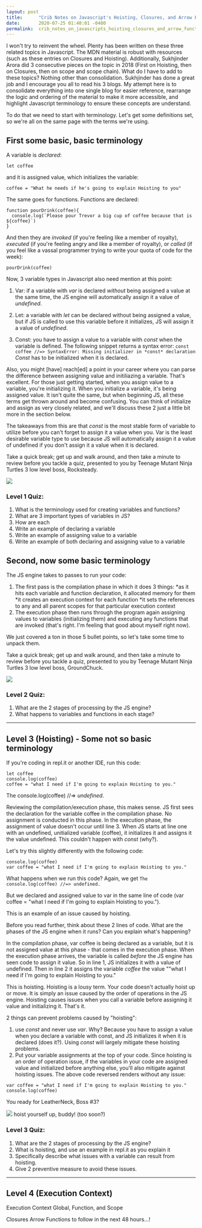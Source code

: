 ```yaml
---
layout: post
title:      "Crib Notes on Javascript's Hoisting, Closures, and Arrow Functions"
date:       2020-07-25 01:40:01 -0400
permalink:  crib_notes_on_javascripts_hoisting_closures_and_arrow_functions
---
```



I won't try to reinvent the wheel. Plenty has been written on these three related topics in Javascript. The MDN material is robust with resources (such as these entries on Closures and Hoisting).
Additionally, Sukhjinder Arora did 3 consecutive pieces on the topic in 2018 (First on Hoisting, then on Closures, then on scope and scope chain). What do I have to add to these topics? Nothing other than consolidation. Sukhjinder has done a great job and I encourage you all to read his 3 blogs. My attempt here is to consolidate everything into one single blog for easier reference, rearrange the logic and ordering of the material to make it more accessible, and highlight Javascript terminology to ensure these concepts are understand.


To do that we need to start with terminology. Let's get some definitions set, so we're all on the same page with the terms we're using.

## First some basic, basic terminology
A variable is *declared*:

`let coffee`

and it is assigned value, which initializes the variable:

`coffee = "What he needs if he's going to explain Hoisting to you"`

The same goes for functions. Functions are declared:

```
function pourDrink(coffee){
  console.log(`Please pour Trevor a big cup of coffee because that is ${coffee}`)
}
```

And then they are *invoked* (if you're feeling like a member of royalty), *executed* (if you're feeling angry and like a member of royalty), or *called* (if you feel like a vassal programmer trying to write your quota of code for the week):

`pourDrink(coffee)`


Now,  3 variable types in Javascript also need mention at this point:

1. Var: if a variable with *var* is declared *without* being assigned a value at the same time, the JS engine will automatically assign it a value of *undefined*.

2. Let: a variable with *let* can be declared without being assigned a value, but if JS is called to use this variable before it initializes, JS will assign it a value of *undefined*.

3. Const: you have to assign a value to a variable with *const* when the variable is defined. The following snippet returns a syntax error:
`const coffee //=> SyntaxError: Missing initializer in *const* declaration`
*Const* has to be initialized when it is declared.

Also, you might [have] reach[ed] a point in your career where you can parse the difference between assigning value and initiliazing a variable. That's excellent. For those just getting started, when you assign value to a variable, you're initializing it. When you initialize a variable, it's being assigned value. It isn't quite the same, but when beginning JS, all these terms get thrown around and become confusing. You can think of initialize and assign as very closely related, and we'll discuss these 2 just a little bit more in the section below.

The takeaways from this are that *const* is the most stable form of variable to utilize before you can't forget to assign it a value when you. Var is the least desirable variable type to use because JS will automatically assign it a value of undefined if you don't assign it a value when it is declared.

Take a quick break; get up and walk around, and then take a minute to review before you tackle a quiz, presented to you by Teenage Mutant Ninja Turtles 3 low level boss, Rocksteady.

![](https://i.imgur.com/V2Rr4sb.png)

### Level 1 Quiz:

1. What is the terminology used for creating variables and functions?
2. What are 3 important types of variables in JS?
3. How are each 
4. Write an example of declaring a variable
5. Write an example of assigning value to a variable
6. Write an example of both declaring and assigning value to a variable
## Second, now some basic terminology
The JS engine takes to passes to run your code:
1. The first pass is the compilation phase in which it does 3 things:
*as it hits each variable and function declaration, it allocated memory for them
*it creates an execution context for each function
*it sets the references to any and all parent scopes for that particular execution context
2. The execution phase then runs through the program again assigning values to variables (initializing them) and executing any functions that are invoked (that's right. I'm feeling that good about myself right now).

We just covered a ton in those 5 bullet points, so let's take some time to unpack them.

Take a quick break; get up and walk around, and then take a minute to review before you tackle a quiz, presented to you by Teenage Mutant Ninja Turtles 3 low level boss, GroundChuck.



![](https://i.imgur.com/CGhUZBZ.png)

### Level 2 Quiz:

1. What are the 2 stages of processing by the JS engine?
2. What happens to variables and functions in each stage?

----------------------------------------------------------------------------------------------------------------------------------------
## Level 3 (Hoisting) - Some not so basic terminology

If you're coding in repl.it or another IDE, run this code:
```
let coffee
console.log(coffee)
coffee = "what I need if I'm going to explain Hoisting to you."
```
The console.log(coffee) //=> *undefined*.

Reviewing the compilation/execution phase, this makes sense. JS first sees the declaration for the variable coffee in the compilation phase. No assignment is conducted in this phase. In the execution phase, the assignment of value doesn't occur until line 3. When JS starts at line one with an undefined, unitialized variable (coffee), it initializes it and assigns it the value undefined. This couldn't happen with *const* (why?).

Let's try this slightly differently with the following code:
```
console.log(coffee)
var coffee = "what I need if I'm going to explain Hoisting to you."
```

What happens when we run this code? Again, we get
`The console.log(coffee) //=> undefined.`

But we declared and assigned value to var in the same line of code (var coffee = "what I need if I'm going to explain Hoisting to you.").

This is an example of an issue caused by hoisting.

Before you read further, think about these 2 lines of code. What are the phases of the JS engine when it runs?
Can you explain what's happening?

In the compilation phase, var coffee is being declared as a variable, but it is not assigned value at this phase - that comes in the execution phase. When the execution phase arrives, the variable is called *before* the JS engine has seen code to assign it value. So in line 1, JS initializes it with a value of undefined. Then in line 2 it assigns the variable *coffee* the value ""what I need if I'm going to explain Hoisting to you."

This is hoisting. Hoisting is a lousy term. Your code doesn't actually hoist up or move. It is simply an issue caused by the order of operations in the JS engine. Hoisting causes issues when you call a variable before assigning it value and initializing it. That's it.

2 things can prevent problems caused by "hoisting":

1. use *const* and never use *var*. Why? Because you have to assign a value when you declare a variable with const, and JS initializes it when it is declared (does it?). Using *const* will largely mitigate these hoisting problems.
2. Put your variable assignments at the top of your code. Since hoisting is an order of operation issue, if the variables in your code are assigned value and initialized before anything else, you'll also mitigate against hoisting issues. The above code reversed renders without any issue:

```
var coffee = "what I need if I'm going to explain Hoisting to you."
console.log(coffee)
```

You ready for LeatherNeck, Boss #3?

![](https://i.imgur.com/THR7yY1.png)
hoist yourself up, buddy! (too soon?)

### Level 3 Quiz:

1. What are the 2 stages of processing by the JS engine?
2. What is hoisting, and use an example in repl.it as you explain it
3. Specifically describe what issues with a variable can result from hoisting.
4. Give 2 preventive measure to avoid these issues.

----------------------------------------------------------------------------------------------------------------------------------------
## Level 4 (Execution Context)

Execution Context
Global, Function, and Scope

Closures
Arrow Functions to follow in the next 48 hours...!
